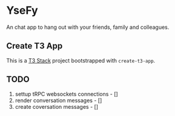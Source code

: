 # YseFy

An chat app to hang out with your friends, family and colleagues.

## Create T3 App

This is a [T3 Stack](https://create.t3.gg/) project bootstrapped with `create-t3-app`.

## TODO

1. settup tRPC websockets connections - []
2. render conversation messages - []
3. create coversation messages - []
